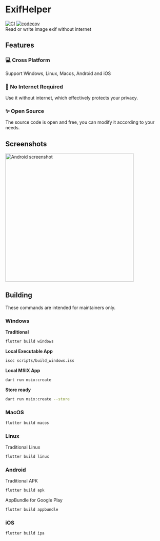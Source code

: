 # ExifHelper
[![CI](https://github.com/Samoy/exif_helper/actions/workflows/ci.yml/badge.svg)](https://github.com/Samoy/exif_helper/actions/workflows/ci.yml)
[![codecov](https://codecov.io/github/Samoy/exif_helper/graph/badge.svg?token=SCJGI01J89)](https://codecov.io/github/Samoy/exif_helper)  
Read or write image exif without internet
## Features
### 💻 Cross Platform  
Support Windows, Linux, Macos, Android and iOS
### 📶 No Internet Required  
Use it without internet, which effectively protects your privacy.
### ✨ Open Source  
The source code is open and free, you can modify it according to your needs.

## Screenshots
<img alt="Android screenshot" src="https://www.samoy.site/exif_helper/screenshot_android.png"  height="400">

## Building

These commands are intended for maintainers only.

### Windows

**Traditional**

```bash
flutter build windows
```


**Local Executable App**

```bash
iscc scripts/build_windows.iss 
```

**Local MSIX App**

```bash
dart run msix:create
```
**Store ready**

```bash
dart run msix:create --store
```

### MacOS

```bash
flutter build macos
```

### Linux


Traditional Linux

```bash
flutter build linux
```

### Android

Traditional APK

```bash
flutter build apk
```

AppBundle for Google Play

```bash
flutter build appbundle
```

### iOS

```bash
flutter build ipa
```
